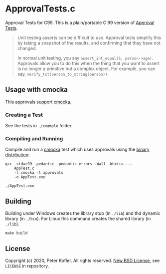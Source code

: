 # ApprovalTests.c

Approval Tests for C99. This is a plain/portable C 99 version of [Approval Tests](https://approvaltests.com/).

> Unit testing asserts can be difficult to use. Approval tests simplify this by taking a snapshot of the results, and confirming that they have not changed.
>
> In normal unit testing, you say `assert_int_equal(5, person->age)`. Approvals allow you to do this when the thing that you want to assert is no longer a primitive but a complex object. For example, you can say, `verify_txt(person_to_string(person))`.

## Usage with cmocka

This approvals support [cmocka](https://cmocka.org/).

### Creating a Test

See the tests in `./example` folder.

### Compiling and Running

Compile and run a [cmocka](https://cmocka.org/) test which uses approvals using the [binary distribution](https://github.com/codecop/ApprovalTests.c/releases):

    gcc -std=c99 -pedantic -pedantic-errors -Wall -Wextra ...
        AppTest.c
        -l cmocka -l approvals
        -o AppTest.exe

    ./AppTest.exe

## Building

Building under Windows creates the library stub (in `./lib`) and thd dynamic library (in `./bin`).
For Linux this command creates the shared library (in `./lib`).

    make build

## License

Copyright (c) 2020, Peter Kofler. All rights reserved.
[New BSD License](https://opensource.org/licenses/BSD-3-Clause), see `LICENSE` in repository.
